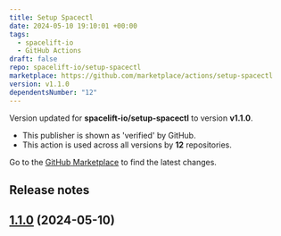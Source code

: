 ```yaml
---
title: Setup Spacectl
date: 2024-05-10 19:10:01 +00:00
tags:
  - spacelift-io
  - GitHub Actions
draft: false
repo: spacelift-io/setup-spacectl
marketplace: https://github.com/marketplace/actions/setup-spacectl
version: v1.1.0
dependentsNumber: "12"
---
```



Version updated for **spacelift-io/setup-spacectl** to version **v1.1.0**.
- This publisher is shown as 'verified' by GitHub.
- This action is used across all versions by **12** repositories.

Go to the [GitHub Marketplace](https://github.com/marketplace/actions/setup-spacectl) to find the latest changes.

## Release notes

## [1.1.0](https://github.com/spacelift-io/setup-spacectl/compare/v1.0.0...v1.1.0) (2024-05-10)
